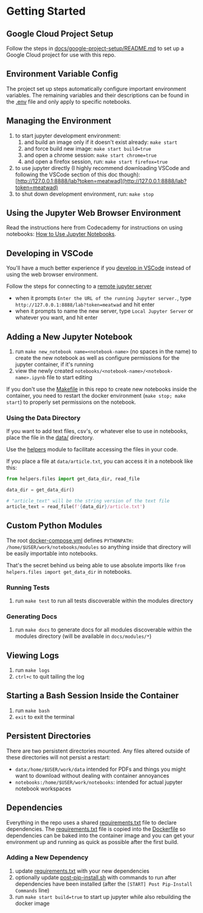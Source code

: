 # Getting Started

## Google Cloud Project Setup

Follow the steps in [docs/google-project-setup/README.md](../google-project-setup/README.md) to set up a Google Cloud project for use with this repo.

## Environment Variable Config

The project set up steps automatically configure important environment variables. The remaining variables and their descriptions can be found in the [.env](../../.env) file and only apply to specific notebooks.

## Managing the Environment

1. to start jupyter development environment:
   1. and build an image only if it doesn't exist already: `make start`
   2. and force build new image: `make start build=true`
   3. and open a chrome session:  `make start chrome=true`
   4. and open a firefox session, run: `make start firefox=true`
2. to use jupyter directly (I highly recommend downloading VSCode and following the VSCode section of this doc though): [http://127.0.0.1:8888/lab?token=meatwad](http://127.0.0.1:8888/lab?token=meatwad)
3. to shut down development environment, run: `make stop`

## Using the Jupyter Web Browser Environment

Read the instructions here from Codecademy for instructions on using notebooks: [How to Use Jupyter Notebooks](https://www.codecademy.com/article/how-to-use-jupyter-notebooks#heading-jupyter-interface).

## Developing in VSCode

You'll have a much better experience if you [develop in VSCode](https://code.visualstudio.com/download) instead of using the web browser environment.

Follow the steps for connecting to a [remote jupyter server](https://code.visualstudio.com/docs/datascience/jupyter-notebooks#_connect-to-a-remote-jupyter-server)
- when it prompts `Enter the URL of the running Jupyter server.`, type `http://127.0.0.1:8888/lab?token=meatwad` and hit enter
- when it prompts to name the new server, type `Local Jupyter Server` or whatever you want, and hit enter

## Adding a New Jupyter Notebook

1. run `make new_notebook name=<notebook-name>` (no spaces in the name) to create the new notebook as well as configure permissions for the jupyter container, if it's running
2. view the newly created `notebooks/<notebook-name>/<notebook-name>.ipynb` file to start editing

If you don't use the [Makefile](../../Makefile) in this repo to create new notebooks inside the container, you need to restart the docker environment (`make stop; make start`) to properly set permissions on the notebook.

### Using the Data Directory

If you want to add text files, csv's, or whatever else to use in notebooks, place the file in the [data/](data/) directory.

Use the [helpers](../../notebooks/modules/helpers/) module to facilitate accessing the files in your code.

If you place a file at `data/article.txt`, you can access it in a notebook like this:
```py
from helpers.files import get_data_dir, read_file

data_dir = get_data_dir()

# "article_text" will be the string version of the text file
article_text = read_file(f'{data_dir}/article.txt')
```

## Custom Python Modules

The root [docker-compose.yml](../../docker-compose.yml) defines `PYTHONPATH: /home/$USER/work/notebooks/modules` so anything inside that directory will be easily importable into notebooks.

That's the secret behind us being able to use absolute imports like `from helpers.files import get_data_dir` in notebooks.

### Running Tests

1. run `make test` to run all tests discoverable within the modules directory

### Generating Docs

1. run `make docs` to generate docs for all modules discoverable within the modules directory (will be available in `docs/modules/*`)

## Viewing Logs

1. run `make logs`
2. `ctrl+c` to quit tailing the log

## Starting a Bash Session Inside the Container

1. run `make bash`
2. `exit` to exit the terminal

## Persistent Directories

There are two persistent directories mounted. Any files altered outside of these directories will not persist a restart:
- `data`:`/home/$USER/work/data` intended for PDFs and things you might want to download without dealing with container annoyances
- `notebooks:/home/$USER/work/notebooks`: intended for actual jupyter notebook workspaces

## Dependencies

Everything in the repo uses a shared [requirements.txt](../../notebooks/requirements.txt) file to declare dependencies. The [requirements.txt](../../notebooks/requirements.txt) file is copied into the [Dockerfile](../../Dockerfile) so dependencies can be baked into the container image and you can get your environment up and running as quick as possible after the first build.

### Adding a New Dependency

1. update [requirements.txt](../../notebooks/requirements.txt) with your new dependencies
2. optionally update [post-pip-install.sh](../../notebooks/post-pip-install.sh) with commands to run after dependencies have been installed (after the `[START] Post Pip-Install Commands` line)
3. run `make start build=true` to start up jupyter while also rebuilding the docker image
